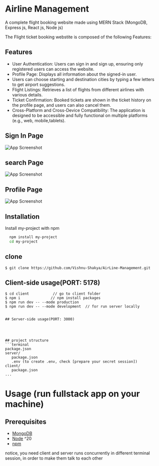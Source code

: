 
# Airline Management 

A complete flight booking website made using MERN Stack (MongoDB, Express js, React js, Node js)

The Flight ticket booking  webstite is composed of the following Features:




## Features

- User Authentication: Users can sign in and sign up, ensuring only registered users can access the website.
- Profile Page: Displays all information about the signed-in user.
- Users can choose starting and destination cities by typing a few letters to get airport suggestions. 
- Flight Listings: Retrieves a list of flights from different airlines with various details.
- Ticket Confirmation: Booked tickets are shown in the ticket history on the profile page, and users can also cancel them.
- Cross-Platform and Cross-Device Compatibility: The application is designed to be accessible and fully functional on multiple platforms (e.g., web, mobile,tablets).



## Sign In Page

![App Screenshot](https://via.placeholder.com/468x300?text=App+Screenshot+Here)

## search Page

![App Screenshot](https://via.placeholder.com/468x300?text=App+Screenshot+Here)

## Profile Page

![App Screenshot](https://via.placeholder.com/468x300?text=App+Screenshot+Here)



## Installation

Install my-project with npm

```bash
  npm install my-project
  cd my-project
```
    















## clone 
```terminal
$ git clone https://github.com/Vishnu-Shakya/AirLine-Management.git

```
## Client-side usage(PORT: 5178)
```terminal
$ cd client           // go to client folder
$ npm i              // npm install packages
$ npm run dev -- --mode production
$ npm run dev -- --mode development  // for run server locally 


## Server-side usage(PORT: 3000)




## project structure
```terminal
package.json
server/
   package.json
   .env (to create .env, check [prepare your secret session])
client/
   package.json
...
```

# Usage (run fullstack app on your machine)

## Prerequisites
- [MongoDB](https://gist.github.com/nrollr/9f523ae17ecdbb50311980503409aeb3)
- [Node](https://nodejs.org/en/download/) ^20
- [npm](https://nodejs.org/en/download/package-manager/)

notice, you need client and server runs concurrently in different terminal session, in order to make them talk to each other

